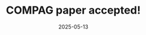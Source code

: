 ---
title: "COMPAG paper accepted!"
date: 2025-05-13
excerpt: "My second PhD paper was accepted to the journal Computers and Electronics in Agriculture!
            We explore the potential of constrained RL to optimize Nitrogen Use Efficiency by precise fertilization
            amounts --and timing-- under different soil scenarios.
            
            Read the paper [here!](https://doi.org/10.1016/j.compag.2025.110554)"
---